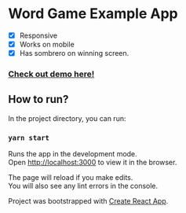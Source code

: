 # Word Game Example App

- [x] Responsive
- [x] Works on mobile
- [x] Has sombrero on winning screen.

### [Check out demo here!](https://meloncode.github.io/react-word-game)

## How to run?

In the project directory, you can run:

### `yarn start`

Runs the app in the development mode.\
Open [http://localhost:3000](http://localhost:3000) to view it in the browser.

The page will reload if you make edits.\
You will also see any lint errors in the console.

Project was bootstrapped with [Create React App](https://github.com/facebook/create-react-app).
